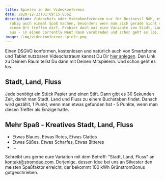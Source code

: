 ```yaml
---
title: Spielen in der Videokonferenz
date: 2020-12-23T01:09:15.856Z
description: Videochats oder Videokonferenzen nur für Business? Nöh, es darf
  ruhig auch einmal Spaß machen, besonders wenn man sich gerade nicht real an
  einem Ort treffen darf. Probier doch mal eine Variante von Stadt, Land, Fluss
  aus - in einem Corrently Meet Raum verabreden und schon geht es los...
image: /img/videokonferenz_spiele.png
---
```

Einen DSGVO konformen, kostenlosen und natürlich auch von Smartphone und Tablet nutzbaren Videochatraum kannst Du Dir [hier anlegen](https://corrently.de/l/virtuellekonferenz.html). Den Link zu Deinem Raum teilst Du dann mit Deinen Mitspielern. Und schon geht es los.

## Stadt, Land, Fluss

Jede benötigt ein Stück Papier und einen Stift. Dann gibt es 30 Sekunden Zeit, damit man Stadt, Land und Fluss zu einem Buchstaben findet. Danach wird gezählt, 1 Punkt, wenn man etwas gefunden hat - 5 Punkte, wenn man diesen Treffer als Einzige hatte.

## Mehr Spaß - Kreatives Stadt, Land, Fluss

* Etwas Blaues, Etwas Rotes, Etwas Glattes
* Etwas Süßes, Etwas Scharfes, Etwas Bitteres
* ...

Schreibt uns gerne eure Variation mit dem Betreff: "Stadt, Land, Fluss" an [kontakt@stromdao.com](mailto:kontakt@stromdao.com?subject=Stadt+Land+Fluss). Derjenige, dessen Idee bei uns an Silvester den meisten Spaßfaktor erreicht, der bekommt 100 kWh GrünstromBonus gutgeschrieben.